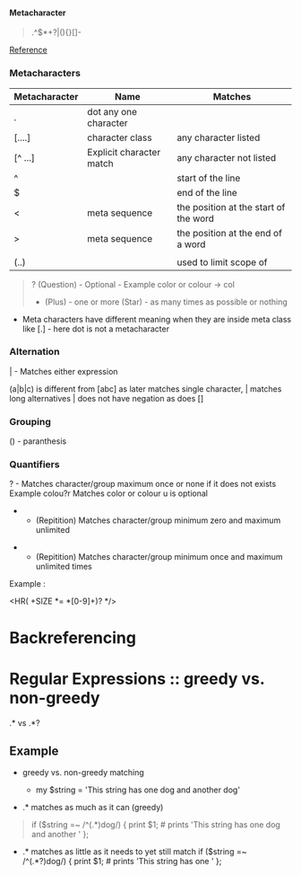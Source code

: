 #### Metacharacter ####

> .^$*+?|(){}[]\-


[Reference](D:\PrivateWorkspace\techguide\programming\regex\regex.jpeg)



### Metacharacters

| Metacharacter  |   Name                     |   Matches                           |
| --------------| --------------------------  | ----------------------------------------- |
|    .          | dot                          any one character                                              |
|    [....]     | character class                        |   any character listed                                    |
|    [^ ...]    |   Explicit character match       |         any character not listed                                |
|    ^          |                                  |            start of the line                                   |
|    $          |                                  |           end of the line                              |
|    \<         |     meta sequence                |      the position at the start of the word                     |
|    \>         |     meta sequence                   |      the position at the end of a word                      |
|    |          |                                             |    matches either expression it seprates       |  
|    (..)       |                                             |    used to limit scope of |, plus additional uses  |

> ? (Question) - Optional  - Example color or colour -> col
> + (Plus) - one or more
> (Star) - as many times as possible or nothing

* Meta characters have different meaning when they are inside meta class 
like [.] - here dot is not a metacharacter



### Alternation
|  -  Matches either expression

(a|b|c)  is different from [abc]   as later matches single character, | matches long alternatives
|  does not have negation as does []

### Grouping

() - paranthesis


###  Quantifiers 

?  -   Matches character/group maximum once or none if it does not exists
               Example colou?r Matches color or colour  u is optional
*  -   (Repitition) Matches character/group minimum zero and maximum unlimited 
+  - (Repitition) Matches character/group  minimum once and maximum unlimited times 

Example :

<HR( +SIZE *= *[0-9]+)? */>

# Backreferencing



# Regular Expressions :: greedy vs. non-greedy

.* vs .*?

## Example

- greedy vs. non-greedy matching
  - my $string = 'This string has one dog and another dog'
  
- .* matches as much as it can (greedy)
> if ($string =~ /^(.*)dog/) {
>          print $1;   # prints 'This string has one dog and another '
> };
    
- .* matches as little as it needs to yet still match
    if ($string =~ /^(.*?)dog/) {
         print $1;   # prints 'This string has one '
    };


